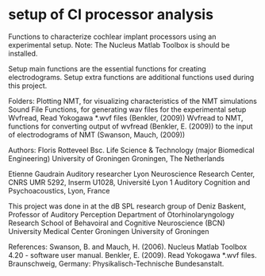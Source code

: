 # setup of CI processor analysis
Functions to characterize cochlear implant processors using an experimental setup.
Note: The Nucleus Matlab Toolbox is should be installed.

Setup main functions are the essential functions for creating electrodograms.
Setup extra functions are additional functions used during this project.

Folders:
  Plotting NMT, for visualizing characteristics of the NMT simulations
  Sound File Functions, for generating wav files for the experimental setup
  Wvfread, Read Yokogawa *.wvf files (Benkler, (2009)) 
  Wvfread to NMT, functions for converting output of wvfread (Benkler, E. (2009)) to the input of electrodograms of NMT (Swanson, Mauch, (2009))

Authors:
Floris Rotteveel
Bsc. Life Science & Technology (major Biomedical Engineering)
University of Groningen
Groningen, The Netherlands

Etienne Gaudrain
Auditory researcher
Lyon Neuroscience Research Center, CNRS UMR 5292, Inserm U1028, Université Lyon 1
Auditory Cognition and Psychoacoustics,
Lyon, France

This project was done in at the dB SPL research group of Deniz Baskent, Professor of Auditory Perception
Department of Otorhinolaryngology
Research School of Behavoiral and Cognitive Neuroscience (BCN)
University Medical Center Groningen
University of Groningen


References:
Swanson, B. and Mauch, H. (2006). Nucleus Matlab Toolbox 4.20 - software user manual.
Benkler, E. (2009). Read Yokogawa *.wvf files. Braunschweig, Germany: Physikalisch-Technische Bundesanstalt.
